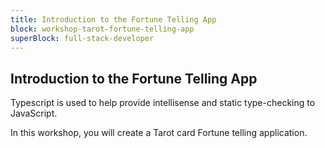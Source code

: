 ```yaml
---
title: Introduction to the Fortune Telling App
block: workshop-tarot-fortune-telling-app
superBlock: full-stack-developer
---
```


## Introduction to the Fortune Telling App

Typescript is used to help provide intellisense and static type-checking to JavaScript.

In this workshop, you will create a Tarot card Fortune telling application.
